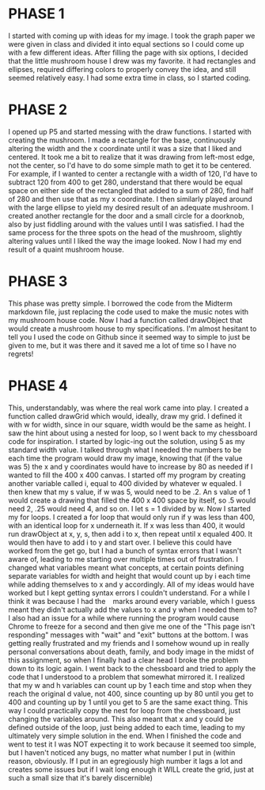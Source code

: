 # PHASE 1
I started with coming up with ideas for my image. I took the graph paper we were given in class and divided it into equal sections so I could come up with a few different ideas. After filling the page with six options, I decided that the little mushroom house I drew was my favorite. it had rectangles and ellipses, required differing colors to properly convey the idea, and still seemed relatively easy. I had some extra time in class, so I started coding.
# PHASE 2
I opened up P5 and started messing with the draw functions. I started with creating the mushroom. I made a rectangle for the base, continuously altering the width and the x coordinate until it was a size that I liked and centered. It took me a bit to realize that it was drawing from left-most edge, not the center, so I'd have to do some simple math to get it to be centered. For example, if I wanted to center a rectangle with a width of 120, I'd have to subtract 120 from 400 to get 280, understand that there would be equal space on either side of the rectangled that added to a sum of 280, find half of 280 and then use that as my x coordinate. I then similarly played around with the large ellipse to yield my desired result of an adequate mushroom. I created another rectangle for the door and a small circle for a doorknob, also by just fiddling around with the values until I was satisfied. I had the same process for the three spots on the head of the mushroom, slightly altering values until I liked the way the image looked. Now I had my end result of a quaint mushroom house. 
# PHASE 3
This phase was pretty simple. I borrowed the code from the Midterm markdown file, just replacing the code used to make the music notes with my mushroom house code. Now I had a function called drawObject that would create a mushroom house to my specifications. I'm almost hesitant to tell you I used the code on Github since it seemed way to simple to just be given to me, but it was there and it saved me a lot of time so I have no regrets!
# PHASE 4
This, understandably, was where the real work came into play. I created a function called drawGrid which would, ideally, draw my grid. I defined it with w for width, since in our square, width would be the same as height. I saw the hint about using a nested for loop, so I went back to my chessboard code for inspiration. I started by logic-ing out the solution, using 5 as my standard width value. I talked through what I needed the numbers to be each time the program would draw my image, knowing that (if the value was 5) the x and y coordinates would have to increase by 80 as needed if I wanted to fill the 400 x 400 canvas. I started off my program by creating another variable called i, equal to 400 divided by whatever w equaled. I then knew that my s value, if w was 5, would need to be .2. An s value of 1 would create a drawing that filled the 400 x 400 space by itself, so .5 would need 2, .25 would need 4, and so on. I let s = 1 divided by w.
Now I started my for loops. I created a for loop that would only run if y was less than 400, with an identical loop for x underneath it. If x was less than 400, it would run drawObject at x, y, s, then add i to x, then repeat until x equaled 400. It would then have to add i to y and start over. I believe this could have worked from the get go, but I had a bunch of syntax errors that I wasn't aware of, leading to me starting over multiple times out of frustration. I changed what variables meant what concepts, at certain points defining separate variables for width and height that would count up by i each time while adding themselves to x and y accordingly. All of my ideas would have worked but I kept getting syntax errors I couldn't understand. For a while I think it was because I had the ` ` marks around every variable, which I guess meant they didn't actually add the values to x and y when I needed them to? I also had an issue for a while where running the program would cause Chrome to freeze for a second and then give me one of the "This page isn't responding" messages with "wait" and "exit" buttons at the bottom. I was getting really frustrated and my friends and I somehow wound up in really personal conversations about death, family, and body image in the midst of this assignment, so when I finally had a clear head I broke the problem down to its logic again. I went back to the chessboard and tried to apply the code that I understood to a problem that somewhat mirrored it. I realized that my w and h variables can count up by 1 each time and stop when they reach the original d value, not 400, since counting up by 80 until you get to 400 and counting up by 1 until you get to 5 are the same exact thing. This way I could practically copy the nest for loop from the chessboard, just changing the variables around. This also meant that x and y could be defined outside of the loop, just being added to each time, leading to my ultimately very simple solution in the end. When I finished the code and went to test it I was NOT expecting it to work because it seemed too simple, but I haven't noticed any bugs, no matter what number I put in (within reason, obviously. If I put in an egregiously high number it lags a lot and creates some issues but if I wait long enough it WILL create the grid, just at such a small size that it's barely discernible)